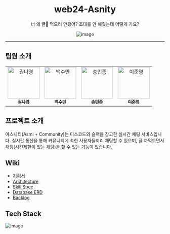 <div align="center">
<h1> web24-Asnity</h1>
너 왜 귤🍊 먹으러 안왔어? 초대를 안 해줬는데 어떻게 가요?

![image](https://user-images.githubusercontent.com/79135734/201243378-baa01c1b-f2de-43bd-b2c7-2d226c77ce99.svg)
<HR />
</div>

## 팀원 소개

<!-- ALL-CONTRIBUTORS-LIST:START - Do not remove or modify this section -->
<!-- prettier-ignore-start -->
<!-- markdownlint-disable -->
<table>
  <tbody>
    <tr>
      <td align="center">
        <a href="https://github.com/NaayoungKwon">
            <img src="https://user-images.githubusercontent.com/79135734/201244868-6b13d031-438d-4083-9a88-98a7002dc442.png" width="100px;" height="100px;" alt="권나영"/>
<br /><sub><b>권나영</b></sub></a><br /></td>
      <td align="center">
<a href="https://github.com/soomanbaek">
        <img src="https://user-images.githubusercontent.com/79135734/201245174-45d9b748-451e-4ee3-b947-e8a234a732c7.png" width="100px;" alt="백수만"/>
<br /><sub><b>백수만</b></sub></a><br /></td>
      <td align="center"><a href="https://github.com/mjsdo"><img src="https://avatars.githubusercontent.com/u/79135734?v=4" width="100px;" alt="송민종"/><br /><sub><b>송민종</b></sub></a><br /></td>
      <td align="center"><a href="https://github.com/leegwae"><img src="https://avatars.githubusercontent.com/u/57662010?v=4" width="100px;" alt="이준영"/><br /><sub><b>이준영</b></sub></a><br /></td>
    </tr>
  </tbody>
</table>

## 프로젝트 소개
아스니티(Asmi + Community)는 디스코드와 슬랙을 참고한 실시간 채팅 서비스입니다.
실시간 통신을 통해 커뮤니티에 속한 사용자들끼리 채팅할 수 있으며, 귤 까먹으면서 채팅(시간제한이 있는 채팅)을 할 수 있는 기능이 있습니다.

## Wiki

- [기획서](https://github.com/boostcampwm-2022/web24-Asnity/wiki/%EA%B8%B0%ED%9A%8D%EC%84%9C)
- [Architecture](https://github.com/boostcampwm-2022/web24-Asnity/wiki/Architecture)
- [Skill Spec](https://github.com/boostcampwm-2022/web24-Asnity/wiki/Skill-Spec)
- [Database ERD](https://github.com/boostcampwm-2022/web24-Asnity/wiki/DB-Diagram)
- [Backlog](https://lake-duke-f63.notion.site/25c4c9e46d464ea1a82a68c8399ceaf0?v=ea1b4f77e71f4d17b2be0ebdc9c03702)

## Tech Stack
![image](https://user-images.githubusercontent.com/79135734/201241974-64de8370-9061-40ce-a44a-63969b3ae80f.png)